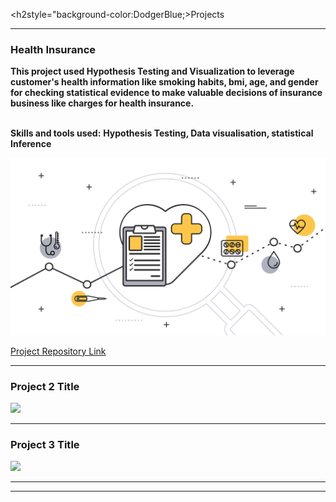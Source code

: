 
<h2style="background-color:DodgerBlue;>Projects</h2>

---

<h3>Health Insurance</h3>
<b>This project used Hypothesis Testing and Visualization to leverage customer's health information like smoking habits, bmi, age, and gender for checking statistical evidence to make valuable decisions of insurance business like charges for health insurance.</b>
<br><br>

<b>Skills and tools used:</b>
<b>Hypothesis Testing, Data visualisation, statistical Inference</b>
 
<img src="images/health_insurance.png?raw=true"/>

<a href="https://github.com/kapil3093/Health-Insurance">Project Repository Link</a>

---

<h3>Project 2 Title</h3>
<img src="images/dummy_thumbnail.jpg?raw=true"/>

---
<h3>Project 3 Title</h3>
<img src="images/dummy_thumbnail.jpg?raw=true"/>

---



---






